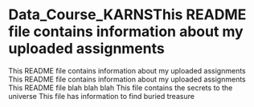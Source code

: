 # Data_Course_KARNSThis README file contains information about my uploaded assignments
This README file contains information about my uploaded assignments
This README file contains information about my uploaded assignments
This README file blah blah blah
This file contains the secrets to the universe
This file has information to find buried treasure
